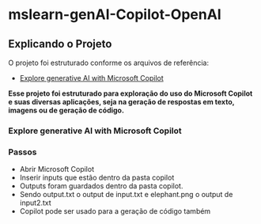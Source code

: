 # mslearn-genAI-Copilot-OpenAI

## Explicando o Projeto
O projeto foi estruturado conforme os arquivos de referência:

- [Explore generative AI with Microsoft Copilot](https://microsoftlearning.github.io/mslearn-ai-fundamentals/Instructions/Labs/12-generative-ai.html)

<strong> Esse projeto foi estruturado para exploração do uso do Microsoft Copilot e suas diversas aplicações, seja na geração de respostas em texto, imagens ou de geração de código. </strong>

### Explore generative AI with Microsoft Copilot
### Passos

- Abrir Microsoft Copilot
- Inserir inputs que estão dentro da pasta copilot
- Outputs foram guardados dentro da pasta copilot.
- Sendo output.txt o output de input.txt e elephant.png o output de input2.txt
- Copilot pode ser usado para a geração de código também

